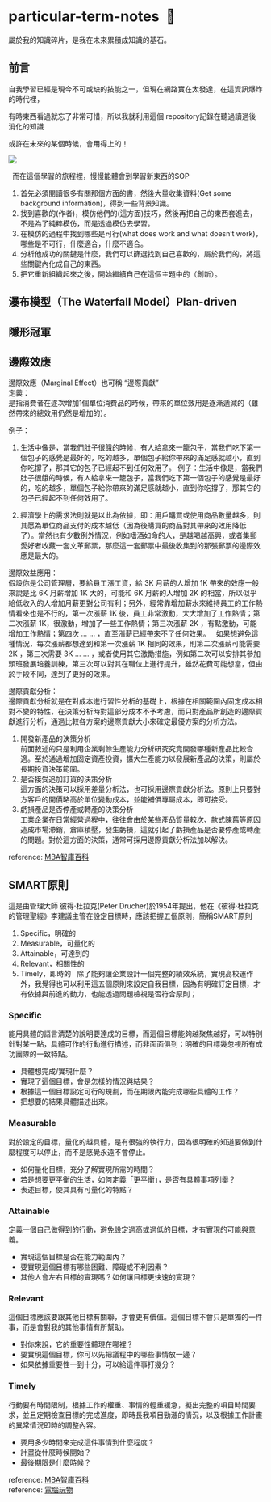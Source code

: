 # particular-term-notes  :memo:
屬於我的知識碎片，是我在未來累積成知識的基石。

  
## 前言  

自我學習已經是現今不可或缺的技能之一，但現在網路實在太發達，在這資訊爆炸的時代裡， 
  
有時東西看過就忘了非常可惜，所以我就利用這個 repository記錄在聽過讀過後消化的知識  
  
或許在未來的某個時候，會用得上的！  

![](https://i2.wp.com/www.giornaledellepmi.it/wp-content/uploads/2016/06/Knowledge-sharing.jpg?fit=640%2C400&ssl=1)
  
  
而在這個學習的旅程裡，慢慢能體會到學習新東西的SOP
1. 首先必須閱讀很多有關那個方面的書，然後大量收集資料(Get some background information)，得到一些背景知識。
2. 找到喜歡的(作者)，模仿他們的(這方面)技巧，然後再把自己的東西套進去，不是為了純粹模仿，而是透過模仿去學習。
3. 在模仿的過程中找到哪些是可行(what does work and what doesn’t work)，哪些是不可行，什麼適合，什麼不適合。
4. 分析他成功的關鍵是什麼，我們可以篩選找到自己喜歡的，屬於我們的，將這些關鍵內化成自己的東西。
5. 把它重新組織起來之後，開始繼續自己在這個主題中的（創新）。
  


## 瀑布模型（The Waterfall Model）Plan-driven
## 隱形冠軍  
## 邊際效應 
邊際效應（Marginal Effect）也可稱 “邊際貢獻”  
定義：  
是指消費者在逐次增加1個單位消費品的時候，帶來的單位效用是逐漸遞減的（雖然帶來的總效用仍然是增加的）。  
  
例子：  
1. 生活中像是，當我們肚子很餓的時候，有人給拿來一籠包子，當我們吃下第一個包子的感覺是最好的，吃的越多，單個包子給你帶來的滿足感就越小，直到你吃撐了，那其它的包子已經起不到任何效用了。 
例子：生活中像是，當我們肚子很餓的時候，有人給拿來一籠包子，當我們吃下第一個包子的感覺是最好的，吃的越多，單個包子給你帶來的滿足感就越小，直到你吃撐了，那其它的包子已經起不到任何效用了。 
  
2. 經濟學上的需求法則就是以此為依據，即︰用戶購買或使用商品數量越多，則其愿為單位商品支付的成本越低（因為後購買的商品對其帶來的效用降低了）。當然也有少數例外情況，例如嗜酒如命的人，是越喝越高興，或者集郵愛好者收藏一套文革郵票，那麼這一套郵票中最後收集到的那張郵票的邊際效應是最大的。 
  
邊際效益應用：  
假設你是公司管理層，要給員工漲工資，給 3K 月薪的人增加 1K 帶來的效應一般來說是比 6K 月薪增加 1K 大的，可能和 6K 月薪的人增加 2K 的相當，所以似乎給低收入的人增加月薪更對公司有利；另外，經常靠增加薪水來維持員工的工作熱情看來也是不行的，第一次漲薪 1K 後，員工非常激動，大大增加了工作熱情；第二次漲薪 1K，很激動，增加了一些工作熱情；第三次漲薪 2K ，有點激動，可能增加工作熱情；第四次 ... ... ，直至漲薪已經帶來不了任何效果。     
如果想避免這種情況，每次漲薪都想達到和第一次漲薪 1K 相同的效果，則第二次漲薪可能需要 2K ，第三次需要 3K ... ... ，或者使用其它激勵措施，例如第二次可以安排其參加頭班發展培養訓練，第三次可以對其在職位上進行提升，雖然花費可能想當，但由於手段不同，達到了更好的效果。  
  
邊際貢獻分析：  
邊際貢獻分析就是在對成本進行習性分析的基礎上，根據在相關範圍內固定成本相對不變的特性，在決策分析時對這部分成本不予考慮，而只對產品所創造的邊際貢獻進行分析，通過比較各方案的邊際貢獻大小來確定最優方案的分析方法。
1. 開發新產品的決策分析  
前面敘述的只是利用企業剩餘生產能力分析研究究竟開發哪種新產品比較合適。至於通過增加固定資產投資，擴大生產能力以發展新產品的決策，則屬於長期投資決策範圍。
2. 是否接受追加訂貨的決策分析  
這方面的決策可以採用差量分析法，也可採用邊際貢獻分析法。原則上只要對方客戶的開價略高於單位變動成本，並能補償專屬成本，即可接受。
3. 虧損產品是否停產或轉產的決策分析  
工業企業在日常經營過程中，往往會由於某些產品質量較次、款式陳舊等原因造成市場滯銷，倉庫積壓，發生虧損，這就引起了虧損產品是否要停產或轉產的問題。對於這方面的決策，通常可採用邊際貢獻分析法加以解決。  
  
reference: [MBA智庫百科](http://wiki.mbalib.com/zh-tw/%E8%BE%B9%E9%99%85%E6%95%88%E5%BA%94)  
  
  
  
## SMART原則  
這是由管理大師 彼得·杜拉克(Peter Drucher)於1954年提出，他在《彼得·杜拉克的管理聖經》李建議主管在設定目標時，應該把握五個原則，簡稱SMART原則  
1. Specific，明確的  
2. Measurable，可量化的  
3. Attainable，可達到的  
4. Relevant，相關性的  
5. Timely，即時的  
除了能夠讓企業設計一個完整的績效系統，實現高校運作外，我覺得也可以利用這五個原則來設定自我目標，因為有明確訂定目標，才有依據與前進的動力，也能透過問題檢視是否符合原則；  

### Specific  
能用具體的語言清楚的說明要達成的目標，而這個目標能夠越聚焦越好，可以特別針對某一點，具體可作的行動進行描述，而非面面俱到；明確的目標幾忽視所有成功團隊的一致特點。  
* 具體想完成/實現什麼？
* 實現了這個目標，會是怎樣的情況與結果？
* 根據這一個目標設定可行的規劃，而在期限內能完成哪些具體的工作？
* 把想要的結果具體描述出來。
  
### Measurable  
對於設定的目標，量化的越具體，是有很強的執行力，因為很明確的知道要做到什麼程度可以停止，而不是感覺永遠不會停止。
* 如何量化目標，充分了解實現所需的時間？
* 若是想要更平衡的生活，如何定義「更平衡」，是否有具體事項列舉？
* 表述目標，使其具有可量化的特點？
  
### Attainable  
定義一個自己做得到的行動，避免設定過高或過低的目標，才有實現的可能與意義。
* 實現這個目標是否在能力範圍內？
* 要實現這個目標有哪些困難、障礙或不利因素？
* 其他人會左右目標的實現嗎？如何讓目標更快速的實現？
  
### Relevant  
這個目標應該要跟其他目標有關聯，才會更有價值。這個目標不會只是單獨的一件事，而是會對我的其他事情有所幫助。
* 對你來說，它的重要性體現在哪裡？
* 要實現這個目標，你可以先把議程中的哪些事情放一邊？
* 如果依據重要性一到十分，可以給這件事打幾分？


### Timely  
行動要有時間限制，根據工作的權重、事情的輕重緩急，擬出完整的項目時間要求，並且定期檢查目標的完成進度，即時長我項目勁漲的情況，以及根據工作計畫的異常情況即時的調整內容。  
* 要用多少時間來完成這件事情到什麼程度？
* 計畫從什麼時候開始？
* 最後期限是什麼時候？
   
reference: [MBA智庫百科](http://wiki.mbalib.com/zh-tw/SMART%E5%8E%9F%E5%88%99)  
reference: [電腦玩物](https://www.playpcesor.com/2017/05/13-smart.html)    



